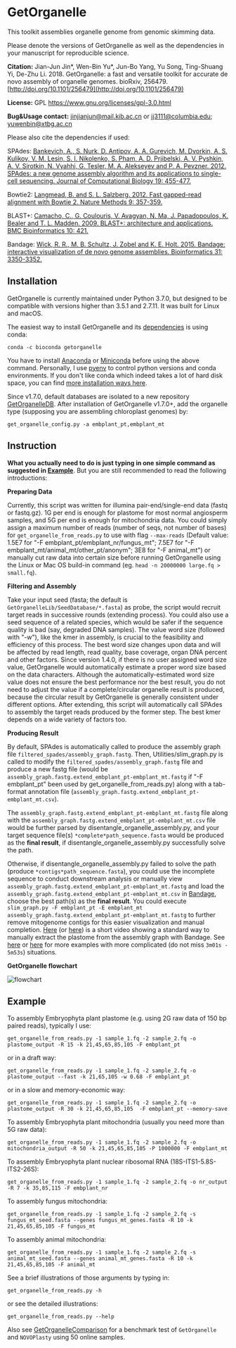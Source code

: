 # GetOrganelle


This toolkit assemblies organelle genome from genomic skimming data. 

<div id="citation"></div>

Please denote the versions of GetOrganelle as well as the dependencies in your manuscript for reproducible science.

<b>Citation:</b> Jian-Jun Jin*, Wen-Bin Yu*, Jun-Bo Yang, Yu Song, Ting-Shuang Yi, De-Zhu Li. 2018. GetOrganelle: a fast and versatile toolkit for accurate de novo assembly of organelle genomes. bioRxiv, 256479. [http://doi.org/10.1101/256479](http://doi.org/10.1101/256479)

<b>License:</b> GPL https://www.gnu.org/licenses/gpl-3.0.html

<b>Bug&Usage contact:</b> [jinjianjun@mail.kib.ac.cn](mailto:jinjianjun@mail.kib.ac.cn) or [jj3111@columbia.edu](mailto:jj3111@columbia.edu); [yuwenbin@xtbg.ac.cn](mailto:yuwenbin@xtbg.ac.cn)

Please also cite the dependencies if used:

SPAdes: [Bankevich, A., S. Nurk, D. Antipov, A. A. Gurevich, M. Dvorkin, A. S. Kulikov, V. M. Lesin, S. I. Nikolenko, S. Pham, A. D. Prjibelski, A. V. Pyshkin, A. V. Sirotkin, N. Vyahhi, G. Tesler, M. A. Alekseyev and P. A. Pevzner. 2012. SPAdes: a new genome assembly algorithm and its applications to single-cell sequencing. Journal of Computational Biology 19: 455-477.](https://www.liebertpub.com/doi/abs/10.1089/cmb.2012.0021)

Bowtie2: [Langmead, B. and S. L. Salzberg. 2012. Fast gapped-read alignment with Bowtie 2. Nature Methods 9: 357-359.](https://www.nature.com/articles/nmeth.1923)

BLAST+: [Camacho, C., G. Coulouris, V. Avagyan, N. Ma, J. Papadopoulos, K. Bealer and T. L. Madden. 2009. BLAST+: architecture and applications. BMC Bioinformatics 10: 421.](https://bmcbioinformatics.biomedcentral.com/articles/10.1186/1471-2105-10-421)

Bandage: [Wick, R. R., M. B. Schultz, J. Zobel and K. E. Holt. 2015. Bandage: interactive visualization of de novo genome assemblies. Bioinformatics 31: 3350-3352.](https://academic.oup.com/bioinformatics/article/31/20/3350/196114)


## Installation

GetOrganelle is currently maintained under Python 3.7.0, but designed to be compatible with versions higher than 3.5.1 and 2.7.11. It was built for Linux and macOS.

The easiest way to install GetOrganelle and its [dependencies](https://github.com/Kinggerm/GetOrganelle/wiki/Installation#requirement--dependencies) is using conda:

    conda -c bioconda getorganelle

You have to install [Anaconda](https://docs.anaconda.com/anaconda/install/) or [Miniconda](https://docs.conda.io/projects/continuumio-conda/en/latest/user-guide/install/index.html) before using the above command. Personally, I use [pyenv](https://github.com/pyenv/pyenv) to control python versions and conda environments. If you don't like conda which indeed takes a lot of hard disk space, you can find [more installation ways here](https://github.com/Kinggerm/GetOrganelle/wiki/Installation#installation).

Since v1.7.0, default databases are isolated to a new repository [GetOrganelleDB](https://github.com/Kinggerm/GetOrganelleDB). After installation of GetOrganelle v1.7.0+, add the organelle type (supposing you are assembling chloroplast genomes) by:

    get_organelle_config.py -a embplant_pt,embplant_mt


## Instruction

<b>What you actually need to do is just typing in one simple command as suggested in <a href="#example">Example</a ></b>. But you are still recommended to read the following introductions:

<b>Preparing Data</b>

Currently, this script was written for illumina pair-end/single-end data (fastq or fastq.gz). 1G per end is enough for plastome for most normal angiosperm samples, and 5G per end is enough for mitochondria data. You could simply assign a maximum number of reads (number of seqs, not number of bases) for `get_organelle_from_reads.py` to use with flag `--max-reads` (Default value: 1.5E7 for "-F embplant_pt/embplant_nr/fungus_mt"; 7.5E7 for "-F embplant_mt/animal_mt/other_pt/anonym"; 3E8 for "-F animal_mt") or manually cut raw data into certain size before running GetOrganelle using the Linux or Mac OS build-in command (eg. `head -n 20000000 large.fq > small.fq`). 

<b>Filtering and Assembly</b>

Take your input seed (fasta; the default is `GetOrganelleLib/SeedDatabase/*.fasta`) as probe, the script would recruit target reads in successive rounds (extending process). You could also use a seed sequence of a related species, which would be safer if the sequence quality is bad (say, degraded DNA samples). The value word size (followed with "-w"), like the kmer in assembly, is crucial to the feasibility and efficiency of this process. The best word size changes upon data and will be affected by read length, read quality, base coverage, organ DNA percent and other factors. Since version 1.4.0, if there is no user assigned word size value, GetOrganelle would automatically estimate a proper word size based on the data characters. Although the automatically-estimated word size value does not ensure the best performance nor the best result, you do not need to adjust the value if a complete/circular organelle result is produced, because the circular result by GetOrganelle is generally consistent under different options. After extending, this script will automatically call SPAdes to assembly the target reads produced by the former step. The best kmer depends on a wide variety of factors too.

<b>Producing Result</b>

By default, SPAdes is automatically called to produce the assembly graph file `filtered_spades/assembly_graph.fastg`. Then, Utilities/slim_graph.py is called to modify the `filtered_spades/assembly_graph.fastg` file and produce a new fastg file (would be `assembly_graph.fastg.extend_embplant_pt-embplant_mt.fastg` if "-F embplant_pt" been used by get_organelle_from_reads.py) along with a tab-format annotation file (`assembly_graph.fastg.extend_embplant_pt-embplant_mt.csv`). 

The `assembly_graph.fastg.extend_embplant_pt-embplant_mt.fastg` file along with the `assembly_graph.fastg.extend_embplant_pt-embplant_mt.csv` file would be further parsed by disentangle_organelle_assembly.py, and your target sequence file(s) `*complete*path_sequence.fasta` would be produced as the <b>final result</b>, if disentangle_organelle_assembly.py successfully solve the path. 

Otherwise, if disentangle_organelle_assembly.py failed to solve the path (produce `*contigs*path_sequence.fasta`), you could use the incomplete sequence to conduct downstream analysis or manually view `assembly_graph.fastg.extend_embplant_pt-embplant_mt.fastg` and load the `assembly_graph.fastg.extend_embplant_pt-embplant_mt.csv` in [Bandage](http://rrwick.github.io/Bandage/), choose the best path(s) as the <b>final result</b>. You could execute `slim_graph.py -F embplant_pt -E embplant_mt assembly_graph.fastg.extend_embplant_pt-embplant_mt.fastg` to further remove mitogenome contigs for this easier visualization and manual completion.
[Here](http://player.youku.com/embed/XMzUxODc3MDQyOA) (or [here](https://youtu.be/NqOIi-fBma4)) is a short video showing a standard way to manually extract the plastome from the assembly graph with Bandage. See [here](https://v.qq.com/x/page/g0602unrcsf.html) or [here](https://www.youtube.com/watch?v=cXUV7k-F26w) for more examples with more complicated (do not miss `3m01s - 5m53s`) situations.


<b>GetOrganelle flowchart</b>

![flowchart](https://user-images.githubusercontent.com/8598031/65656060-086f5e80-e051-11e9-97a2-fb1d2a79375b.png)

## Example

To assembly Embryophyta plant plastome (e.g. using 2G raw data of 150 bp paired reads), typically I use:

    get_organelle_from_reads.py -1 sample_1.fq -2 sample_2.fq -o plastome_output -R 15 -k 21,45,65,85,105 -F embplant_pt

or in a draft way:

    get_organelle_from_reads.py -1 sample_1.fq -2 sample_2.fq -o plastome_output --fast -k 21,65,105 -w 0.68 -F embplant_pt

or in a slow and memory-economic way:

    get_organelle_from_reads.py -1 sample_1.fq -2 sample_2.fq -o plastome_output -R 30 -k 21,45,65,85,105  -F embplant_pt --memory-save

To assembly Embryophyta plant mitochondria (usually you need more than 5G raw data):

    get_organelle_from_reads.py -1 sample_1.fq -2 sample_2.fq -o mitochondria_output -R 50 -k 21,45,65,85,105 -P 1000000 -F embplant_mt
    
To assembly Embryophyta plant nuclear ribosomal RNA (18S-ITS1-5.8S-ITS2-26S):

    get_organelle_from_reads.py -1 sample_1.fq -2 sample_2.fq -o nr_output -R 7 -k 35,85,115 -F embplant_nr

To assembly fungus mitochondria:

    get_organelle_from_reads.py -1 sample_1.fq -2 sample_2.fq -s fungus_mt_seed.fasta --genes fungus_mt_genes.fasta -R 10 -k 21,45,65,85,105 -F fungus_mt

To assembly animal mitochondria:

    get_organelle_from_reads.py -1 sample_1.fq -2 sample_2.fq -s animal_mt_seed.fasta --genes animal_mt_genes.fasta -R 10 -k 21,45,65,85,105 -F animal_mt

See a brief illustrations of those arguments by typing in:

    get_organelle_from_reads.py -h
    
or see the detailed illustrations:
    
    get_organelle_from_reads.py --help

Also see [GetOrganelleComparison](https://github.com/Kinggerm/GetOrganelleComparison) for a benchmark test of `GetOrganelle` and `NOVOPlasty` using 50 online samples.

